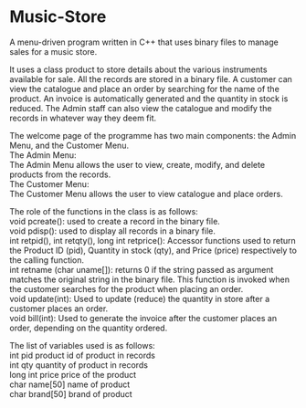 # Music-Store
A menu-driven program written in C++ that uses binary files to manage sales for a music store.

It uses a class product to store details about the various instruments available for sale. All the records are stored in a binary file. 
A customer can view the catalogue and place an order by searching for the name of the product. An invoice is automatically generated and the quantity in stock is reduced. The Admin staff can also view the catalogue and modify the records in whatever way they deem fit. <br>

The welcome page of the programme has two main components: the Admin Menu, and the Customer Menu. <br>
The Admin Menu:<br>
The Admin Menu allows the user to view, create, modify, and delete products from the records.<br>
The Customer Menu: <br>
The Customer Menu allows the user to view catalogue and place orders.<br> 

The role of the functions in the class is as follows:<br>
void pcreate(): used to create a record in the binary file. <br>
void pdisp(): used to display all records in a binary file.<br>
int retpid(), int retqty(), long int retprice(): Accessor functions used to return the Product ID (pid), Quantity in stock (qty), and Price (price) respectively to the calling function.<br>
int retname (char uname[]): returns 0 if the string passed as argument matches the original string in the binary file. This function is invoked when the customer searches for the product when placing an order. <br>
void update(int): Used to update (reduce) the quantity in store after a customer places an order.<br>
void bill(int): Used to generate the invoice after the customer places an order, depending on the quantity ordered.<br>

The list of variables used is as follows:<br>
int pid			product id of product in records<br>
int qty			quantity of product in records<br>
long int price		price of the product<br>
char name[50]		name of product<br>
char brand[50]		brand of product <br>
